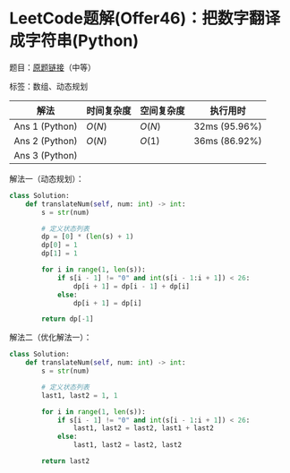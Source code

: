 # LeetCode题解(Offer46)：把数字翻译成字符串(Python)

题目：[原题链接](https://leetcode-cn.com/problems/ba-shu-zi-fan-yi-cheng-zi-fu-chuan-lcof/)（中等）

标签：数组、动态规划

| 解法           | 时间复杂度 | 空间复杂度 | 执行用时      |
| -------------- | ---------- | ---------- | ------------- |
| Ans 1 (Python) | $O(N)$     | $O(N)$     | 32ms (95.96%) |
| Ans 2 (Python) | $O(N)$     | $O(1)$     | 36ms (86.92%) |
| Ans 3 (Python) |            |            |               |

解法一（动态规划）：

```python
class Solution:
    def translateNum(self, num: int) -> int:
        s = str(num)

        # 定义状态列表
        dp = [0] * (len(s) + 1)
        dp[0] = 1
        dp[1] = 1

        for i in range(1, len(s)):
            if s[i - 1] != "0" and int(s[i - 1:i + 1]) < 26:
                dp[i + 1] = dp[i - 1] + dp[i]
            else:
                dp[i + 1] = dp[i]

        return dp[-1]
```

解法二（优化解法一）：

```python
class Solution:
    def translateNum(self, num: int) -> int:
        s = str(num)

        # 定义状态列表
        last1, last2 = 1, 1

        for i in range(1, len(s)):
            if s[i - 1] != "0" and int(s[i - 1:i + 1]) < 26:
                last1, last2 = last2, last1 + last2
            else:
                last1, last2 = last2, last2

        return last2
```